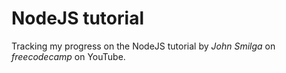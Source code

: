 # NodeJS tutorial

Tracking my progress on the NodeJS tutorial by _John Smilga_ on _freecodecamp_ on YouTube.
